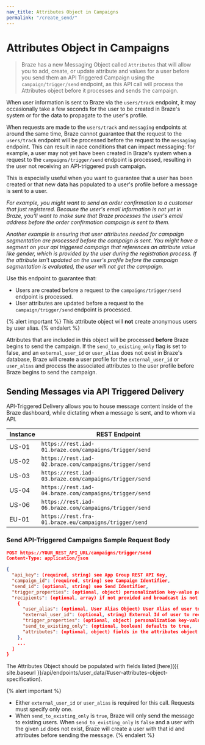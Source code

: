 ```yaml
---
nav_title: Attributes Object in Campaigns
permalink: "/create_send/"
---
```


# Attributes Object in Campaigns

> Braze has a new Messaging Object called `Attributes` that will allow you to add, create, or update attribute and values for a user before you send them an API Triggered Campaign using the `campaign/trigger/send` endpoint, as this API call will process the Attributes object before it processes and sends the campaign.

When user information is sent to Braze via the `users/track` endpoint, it may occasionally take a few seconds for the user to be created in Braze's system or for the data to propagate to the user's profile.

When requests are made to the `users/track` and `messaging` endpoints at around the same time, Braze cannot guarantee that the request to the `users/track` endpoint will be processed before the request to the `messaging` endpoint. This can result in race conditions that can impact messaging: for example, a user may not yet have been created in Braze's system when a request to the `campaigns/trigger/send` endpoint is processed, resulting in the user not receiving an API-triggered push campaign.

This is especially useful when you want to guarantee that a user has been created or that new data has populated to a user's profile before a message is sent to a user.

_For example, you might want to send an order confirmation to a customer that just registered. Because the user's email information is not yet in Braze, you'll want to make sure that Braze processes the user's email address before the order confirmation campaign is sent to them._

_Another example is ensuring that user attributes needed for campaign segmentation are processed before the campaign is sent. You might have a segment on your api triggered campaign that references an attribute value like gender, which is provided by the user during the registration process. If the attribute isn't updated on the user's profile before the campaign segmentation is evaluated, the user will not get the campaign._

Use this endpoint to guarantee that:

- Users are created before a request to the `campaigns/trigger/send` endpoint is processed.
- User attributes are updated before a request to the `campaign/trigger/send` endpoint is processed.

{% alert important %}
This attribute object will __not__ create anonymous users by user alias.
{% endalert %}

Attributes that are included in this object will be processed __before__ Braze begins to send the campaign. If the ```send_to_existing_only``` flag is set to false, and an `external_user_id` or `user_alias` does not exist in Braze's database, Braze will create a user profile for the `external_user_id` or `user_alias` and process the associated attributes to the user profile before Braze begins to send the campaign.

## Sending Messages via API Triggered Delivery

API-Triggered Delivery allows you to house message content inside of the Braze dashboard, while dictating when a message is sent, and to whom via API.

Instance  | REST Endpoint
----------|------------------------------------------------
US-01 | `https://rest.iad-01.braze.com/campaigns/trigger/send`
US-02 | `https://rest.iad-02.braze.com/campaigns/trigger/send`
US-03 | `https://rest.iad-03.braze.com/campaigns/trigger/send`
US-04 | `https://rest.iad-04.braze.com/campaigns/trigger/send`
US-06 | `https://rest.iad-06.braze.com/campaigns/trigger/send`
EU-01 | `https://rest.fra-01.braze.eu/campaigns/trigger/send`

### Send API-Triggered Campaigns Sample Request Body

```json
POST https://YOUR_REST_API_URL/campaigns/trigger/send
Content-Type: application/json

{
  "api_key": (required, string) see App Group REST API Key,
  "campaign_id": (required, string) see Campaign Identifier,
  "send_id": (optional, string) see Send Identifier,
  "trigger_properties": (optional, object) personalization key-value pairs that will apply to all users in this request,
  "recipients": (optional, array) if not provided and broadcast is not set to 'false', message will send to entire segment targeted by the campaign [
    {
      "user_alias": (optional, User Alias Object) User Alias of user to receive message,
      "external_user_id": (optional, string) External Id of user to receive message,
      "trigger_properties": (optional, object) personalization key-value pairs that will apply to this user - these key-value pairs will override any keys that conflict with trigger_properties above,
      "send_to_existing_only": (optional, boolean) defaults to true,
      "attributes": (optional, object) fields in the attributes object will create or update an attribute of that name with the given value on the specified user profile before the message is sent and existing values will be overwritten
    },
    ...
  ]
}
```

The Attributes Object should be populated with fields listed [here]({{ site.baseurl }}/api/endpoints/user_data/#user-attributes-object-specification).

{% alert important %}
- Either `external_user_id` or `user_alias` is required for this call. Requests must specify only one.
- When `send_to_existing_only` is `true`, Braze will only send the message to existing users. When `send_to_existing_only` is `false` and a user with the given `id` does not exist, Braze will create a user with that id and attributes before sending the message.
{% endalert %}
